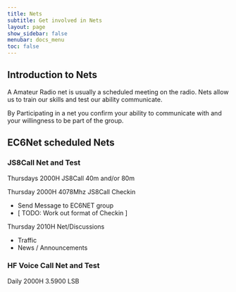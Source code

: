 ```yaml
---
title: Nets
subtitle: Get involved in Nets
layout: page
show_sidebar: false
menubar: docs_menu
toc: false
---
```


## Introduction to Nets

A Amateur Radio net is usually a scheduled meeting on the radio. Nets allow us to train our skills and test our ability communicate.

By Participating in a net you confirm your ability to communicate with and your willingness to be part of the group.

## EC6Net scheduled Nets

### JS8Call Net and Test

Thursdays 2000H JS8Call 40m and/or 80m

Thursday 2000H 4078Mhz JS8Call Checkin

- Send Message to EC6NET group
- [ TODO: Work out format of Checkin ]

Thursday 2010H Net/Discussions

- Traffic
- News / Announcements 

### HF Voice Call Net and Test

Daily 2000H 3.5900 LSB
